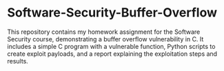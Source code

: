 # Software-Security-Buffer-Overflow
This repository contains my homework assignment for the Software Security course, demonstrating a buffer overflow vulnerability in C. It includes a simple C program with a vulnerable function, Python scripts to create exploit payloads, and a report explaining the exploitation steps and results.
